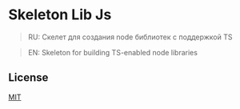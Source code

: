 # Skeleton Lib Js

> RU: Скелет для создания node библиотек с поддержкой TS

> EN: Skeleton for building TS-enabled node libraries

## License

[MIT](https://github.com/ManushovRodion/skeleton-lib-node/blob/master/LICENSE)